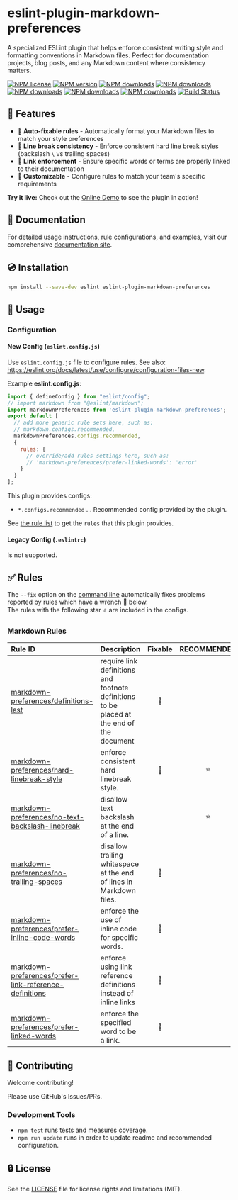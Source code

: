 # eslint-plugin-markdown-preferences

A specialized ESLint plugin that helps enforce consistent writing style and formatting conventions in Markdown files. Perfect for documentation projects, blog posts, and any Markdown content where consistency matters.

[![NPM license](https://img.shields.io/npm/l/eslint-plugin-markdown-preferences.svg)](https://www.npmjs.com/package/eslint-plugin-markdown-preferences)
[![NPM version](https://img.shields.io/npm/v/eslint-plugin-markdown-preferences.svg)](https://www.npmjs.com/package/eslint-plugin-markdown-preferences)
[![NPM downloads](https://img.shields.io/badge/dynamic/json.svg?label=downloads&colorB=green&suffix=/day&query=$.downloads&uri=https://api.npmjs.org//downloads/point/last-day/eslint-plugin-markdown-preferences&maxAge=3600)](http://www.npmtrends.com/eslint-plugin-markdown-preferences)
[![NPM downloads](https://img.shields.io/npm/dw/eslint-plugin-markdown-preferences.svg)](http://www.npmtrends.com/eslint-plugin-markdown-preferences)
[![NPM downloads](https://img.shields.io/npm/dm/eslint-plugin-markdown-preferences.svg)](http://www.npmtrends.com/eslint-plugin-markdown-preferences)
[![NPM downloads](https://img.shields.io/npm/dy/eslint-plugin-markdown-preferences.svg)](http://www.npmtrends.com/eslint-plugin-markdown-preferences)
[![NPM downloads](https://img.shields.io/npm/dt/eslint-plugin-markdown-preferences.svg)](http://www.npmtrends.com/eslint-plugin-markdown-preferences)
[![Build Status](https://github.com/ota-meshi/eslint-plugin-markdown-preferences/actions/workflows/NodeCI.yml/badge.svg?branch=main)](https://github.com/ota-meshi/eslint-plugin-markdown-preferences/actions/workflows/NodeCI.yml)

## 📛 Features

- **🔧 Auto-fixable rules** - Automatically format your Markdown files to match your style preferences
- **📝 Line break consistency** - Enforce consistent hard line break styles (backslash `\` vs trailing spaces)
- **🔗 Link enforcement** - Ensure specific words or terms are properly linked to their documentation
- **🎯 Customizable** - Configure rules to match your team's specific requirements

**Try it live:** Check out the [Online Demo](https://eslint-online-playground.netlify.app/#eslint-plugin-markdown-preferences) to see the plugin in action!

<!--DOCS_IGNORE_START-->

## 📖 Documentation

For detailed usage instructions, rule configurations, and examples, visit our comprehensive [documentation site](https://ota-meshi.github.io/eslint-plugin-markdown-preferences/).

## 💿 Installation

```bash
npm install --save-dev eslint eslint-plugin-markdown-preferences
```

<!--DOCS_IGNORE_END-->

## 📖 Usage

<!--USAGE_SECTION_START-->
<!--USAGE_GUIDE_START-->

### Configuration

#### New Config (`eslint.config.js`)

Use `eslint.config.js` file to configure rules. See also: <https://eslint.org/docs/latest/use/configure/configuration-files-new>.

Example **eslint.config.js**:

```js
import { defineConfig } from "eslint/config";
// import markdown from "@eslint/markdown";
import markdownPreferences from 'eslint-plugin-markdown-preferences';
export default [
  // add more generic rule sets here, such as:
  // markdown.configs.recommended,
  markdownPreferences.configs.recommended,
  {
    rules: {
      // override/add rules settings here, such as:
      // 'markdown-preferences/prefer-linked-words': 'error'
    }
  }
];
```

This plugin provides configs:

- `*.configs.recommended` ... Recommended config provided by the plugin.

See [the rule list](https://ota-meshi.github.io/eslint-plugin-markdown-preferences/rules/) to get the `rules` that this plugin provides.

#### Legacy Config (`.eslintrc`)

Is not supported.

<!--USAGE_GUIDE_END-->
<!--USAGE_SECTION_END-->

## ✅ Rules

<!--RULES_SECTION_START-->

The `--fix` option on the [command line](https://eslint.org/docs/user-guide/command-line-interface#fixing-problems) automatically fixes problems reported by rules which have a wrench 🔧 below.  
The rules with the following star ⭐ are included in the configs.

<!--RULES_TABLE_START-->

### Markdown Rules

| Rule ID | Description | Fixable | RECOMMENDED |
|:--------|:------------|:-------:|:-----------:|
| [markdown-preferences/definitions-last](https://ota-meshi.github.io/eslint-plugin-markdown-preferences/rules/definitions-last.html) | require link definitions and footnote definitions to be placed at the end of the document | 🔧 |  |
| [markdown-preferences/hard-linebreak-style](https://ota-meshi.github.io/eslint-plugin-markdown-preferences/rules/hard-linebreak-style.html) | enforce consistent hard linebreak style. | 🔧 | ⭐ |
| [markdown-preferences/no-text-backslash-linebreak](https://ota-meshi.github.io/eslint-plugin-markdown-preferences/rules/no-text-backslash-linebreak.html) | disallow text backslash at the end of a line. |  | ⭐ |
| [markdown-preferences/no-trailing-spaces](https://ota-meshi.github.io/eslint-plugin-markdown-preferences/rules/no-trailing-spaces.html) | disallow trailing whitespace at the end of lines in Markdown files. | 🔧 |  |
| [markdown-preferences/prefer-inline-code-words](https://ota-meshi.github.io/eslint-plugin-markdown-preferences/rules/prefer-inline-code-words.html) | enforce the use of inline code for specific words. | 🔧 |  |
| [markdown-preferences/prefer-link-reference-definitions](https://ota-meshi.github.io/eslint-plugin-markdown-preferences/rules/prefer-link-reference-definitions.html) | enforce using link reference definitions instead of inline links | 🔧 |  |
| [markdown-preferences/prefer-linked-words](https://ota-meshi.github.io/eslint-plugin-markdown-preferences/rules/prefer-linked-words.html) | enforce the specified word to be a link. | 🔧 |  |

<!--RULES_TABLE_END-->
<!--RULES_SECTION_END-->
<!--DOCS_IGNORE_START-->

## 🍻 Contributing

Welcome contributing!

Please use GitHub's Issues/PRs.

### Development Tools

- `npm test` runs tests and measures coverage.  
- `npm run update` runs in order to update readme and recommended configuration.  

## 🔒 License

See the [LICENSE](LICENSE) file for license rights and limitations (MIT).
